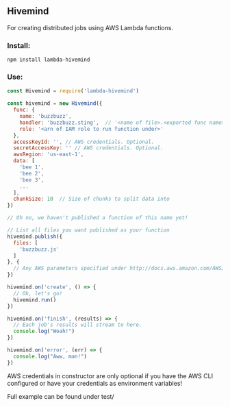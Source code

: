 ## Hivemind

For creating distributed jobs using AWS Lambda functions.

### Install:

```npm install lambda-hivemind```

### Use:

```javascript
const Hivemind = require('lambda-hivemind')

const hivemind = new Hivemind({
  func: {
    name: 'buzzbuzz',
    handler: 'buzzbuzz.sting',  // '<name of file>.<exported func name>'
    role: '<arn of IAM role to run function under>'
  },
  accessKeyId: '', // AWS credentials. Optional.
  secretAccessKey: '' // AWS credentials. Optional.
  awsRegion: 'us-east-1',
  data: [
    'bee 1',
    'bee 2',
    'bee 3',
    ...
  ],
  chunkSize: 10  // Size of chunks to split data into
})

// Oh no, we haven't published a function of this name yet!

// List all files you want published as your function
hivemind.publish({
  files: [
    'buzzbuzz.js'
  ]
}, {
  // Any AWS parameters specified under http://docs.aws.amazon.com/AWSJavaScriptSDK/latest/AWS/Lambda.html#createFunction-property
})

hivemind.on('create', () => {
  // Ok, let's go!
  hivemind.run()
})

hivemind.on('finish', (results) => {
  // Each job's results will stream to here.
  console.log("Woah!")
})

hivemind.on('error', (err) => {
  console.log("Aww, man!")
})
```

AWS credentials in constructor are only optional if you have the AWS CLI configured or have your credentials as environment variables!

Full example can be found under test/